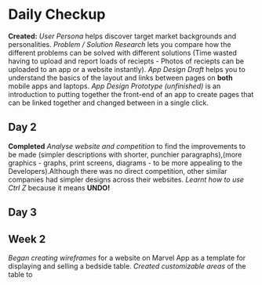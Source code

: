 # Daily Checkup
**Created:**
_User Persona_ helps discover target market backgrounds and personalities.
_Problem / Solution Research_ lets you compare how the different problems can be solved with different solutions (Time wasted having to upload and report loads of reciepts - Photos of reciepts can be uploaded to an app or a website instantly). 
_App Design Draft_ helps you to understand the basics of the layout and links between pages on **both** mobile apps and laptops. 
_App Design Prototype (unfinished)_ is an introduction to putting together the front-end of an app to create pages that can be linked together and changed between in a single click.

## Day 2
**Completed**
_Analyse website and competition_ to find the improvements to be made (simpler descriptions with shorter, punchier paragraphs),(more graphics - graphs, print screens, diagrams - to be more appealing to the Developers).Although there was no direct competition, other similar companies had simpler designs across their websites.
_Learnt how to use Ctrl Z_ because it means **UNDO!**

## Day 3

## Week 2

_Began creating wireframes_ for a website on Marvel App as a template for displaying and selling a bedside table.
_Created customizable areas_ of the table to 
